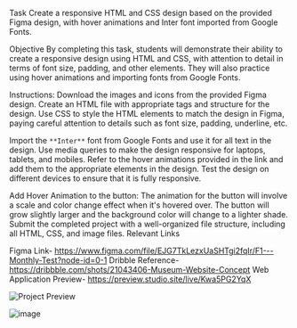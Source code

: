 


Task
Create a responsive HTML and CSS design based on the provided Figma design, with hover animations and Inter font imported from Google Fonts.




Objective
By completing this task, students will demonstrate their ability to create a responsive design using HTML and CSS, with attention to detail in terms of font size, padding, and other elements. They will also practice using hover animations and importing fonts from Google Fonts.




Instructions:
Download the images and icons from the provided Figma design.
Create an HTML file with appropriate tags and structure for the design.
Use CSS to style the HTML elements to match the design in Figma, paying careful attention to details such as font size, padding, underline, etc.




Import the `**Inter**` font from Google Fonts and use it for all text in the design.
Use media queries to make the design responsive for laptops, tablets, and mobiles.
Refer to the hover animations provided in the link and add them to the appropriate elements in the design.
Test the design on different devices to ensure that it is fully responsive.




Add Hover Animation to the button: The animation for the button will involve a scale and color change effect when it's hovered over. The button will grow slightly larger and the background color will change to a lighter shade.
Submit the completed project with a well-organized file structure, including all HTML, CSS, and image files.
Relevant Links





Figma Link- https://www.figma.com/file/EJG7TkLezxUaSHTgi2fqIr/F1---Monthly-Test?node-id=0-1
Dribble Reference- https://dribbble.com/shots/21043406-Museum-Website-Concept
Web Application Preview- https://preview.studio.site/live/Kwa5PG2YqX





![Project Preview](./assets/preview.png)


![image](https://github.com/user-attachments/assets/c30e2a42-2580-410b-bfd9-9d9f2e318e0c)




